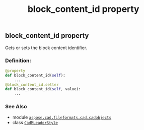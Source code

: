 ﻿---
title: block_content_id property
second_title: Aspose.CAD for Python via .NET API References
description: 
type: docs
weight: 150
url: /python-net/aspose.cad.fileformats.cad.cadobjects/cadmleaderstyle/block_content_id/
is_root: false
---

## block_content_id property


Gets or sets the block content identifier.
### Definition:
```python
@property
def block_content_id(self):
    ...
@block_content_id.setter
def block_content_id(self, value):
    ...
```

### See Also
* module [`aspose.cad.fileformats.cad.cadobjects`](../../)
* class [`CadMLeaderStyle`](/cad/python-net/aspose.cad.fileformats.cad.cadobjects/cadmleaderstyle)
